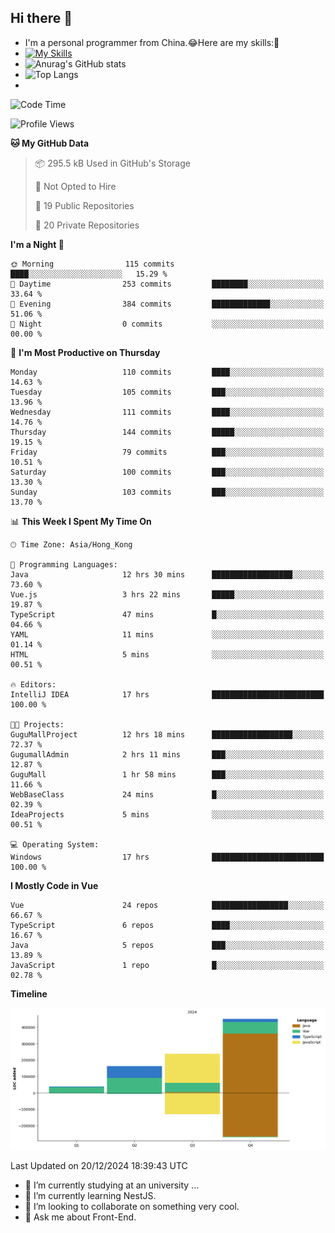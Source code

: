 ## Hi there 👋
- I'm a personal programmer from China.😂Here are my skills:🤔
- [![My Skills](https://skillicons.dev/icons?i=js,html,css,vue,typescript,java,golang)](https://skillicons.dev)
- ![Anurag's GitHub stats](https://github-readme-stats.vercel.app/api?username=FluffyChi-Xing&count_private=true&show_icons=true&theme=radical)
- ![Top Langs](https://github-readme-stats.vercel.app/api/top-langs/?username=FluffyChi-Xing)
- <!--START_SECTION:waka-->
![Code Time](http://img.shields.io/badge/Code%20Time-946%20hrs%2053%20mins-blue)

![Profile Views](http://img.shields.io/badge/Profile%20Views-2-blue)

**🐱 My GitHub Data** 

> 📦 295.5 kB Used in GitHub's Storage 
 > 
> 🚫 Not Opted to Hire
 > 
> 📜 19 Public Repositories 
 > 
> 🔑 20 Private Repositories 
 > 
**I'm a Night 🦉** 

```text
🌞 Morning                115 commits         ████░░░░░░░░░░░░░░░░░░░░░   15.29 % 
🌆 Daytime                253 commits         ████████░░░░░░░░░░░░░░░░░   33.64 % 
🌃 Evening                384 commits         █████████████░░░░░░░░░░░░   51.06 % 
🌙 Night                  0 commits           ░░░░░░░░░░░░░░░░░░░░░░░░░   00.00 % 
```
📅 **I'm Most Productive on Thursday** 

```text
Monday                   110 commits         ████░░░░░░░░░░░░░░░░░░░░░   14.63 % 
Tuesday                  105 commits         ███░░░░░░░░░░░░░░░░░░░░░░   13.96 % 
Wednesday                111 commits         ████░░░░░░░░░░░░░░░░░░░░░   14.76 % 
Thursday                 144 commits         █████░░░░░░░░░░░░░░░░░░░░   19.15 % 
Friday                   79 commits          ███░░░░░░░░░░░░░░░░░░░░░░   10.51 % 
Saturday                 100 commits         ███░░░░░░░░░░░░░░░░░░░░░░   13.30 % 
Sunday                   103 commits         ███░░░░░░░░░░░░░░░░░░░░░░   13.70 % 
```


📊 **This Week I Spent My Time On** 

```text
🕑︎ Time Zone: Asia/Hong_Kong

💬 Programming Languages: 
Java                     12 hrs 30 mins      ██████████████████░░░░░░░   73.60 % 
Vue.js                   3 hrs 22 mins       █████░░░░░░░░░░░░░░░░░░░░   19.87 % 
TypeScript               47 mins             █░░░░░░░░░░░░░░░░░░░░░░░░   04.66 % 
YAML                     11 mins             ░░░░░░░░░░░░░░░░░░░░░░░░░   01.14 % 
HTML                     5 mins              ░░░░░░░░░░░░░░░░░░░░░░░░░   00.51 % 

🔥 Editors: 
IntelliJ IDEA            17 hrs              █████████████████████████   100.00 % 

🐱‍💻 Projects: 
GuguMallProject          12 hrs 18 mins      ██████████████████░░░░░░░   72.37 % 
GugumallAdmin            2 hrs 11 mins       ███░░░░░░░░░░░░░░░░░░░░░░   12.87 % 
GuguMall                 1 hr 58 mins        ███░░░░░░░░░░░░░░░░░░░░░░   11.66 % 
WebBaseClass             24 mins             █░░░░░░░░░░░░░░░░░░░░░░░░   02.39 % 
IdeaProjects             5 mins              ░░░░░░░░░░░░░░░░░░░░░░░░░   00.51 % 

💻 Operating System: 
Windows                  17 hrs              █████████████████████████   100.00 % 
```

**I Mostly Code in Vue** 

```text
Vue                      24 repos            █████████████████░░░░░░░░   66.67 % 
TypeScript               6 repos             ████░░░░░░░░░░░░░░░░░░░░░   16.67 % 
Java                     5 repos             ███░░░░░░░░░░░░░░░░░░░░░░   13.89 % 
JavaScript               1 repo              █░░░░░░░░░░░░░░░░░░░░░░░░   02.78 % 
```



**Timeline**

![Lines of Code chart](https://raw.githubusercontent.com/FluffyChi-Xing/FluffyChi-Xing/main/assets/bar_graph.png)


 Last Updated on 20/12/2024 18:39:43 UTC
<!--END_SECTION:waka-->
- 🔭 I’m currently studying at an university ...
- 🌱 I’m currently learning NestJS.
- 👯 I’m looking to collaborate on something very cool.
- 💬 Ask me about Front-End.

